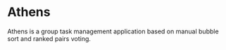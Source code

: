 # Athens

Athens is a group task management application based on
manual bubble sort and ranked pairs voting.
